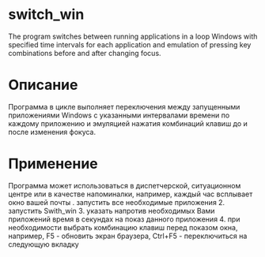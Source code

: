 # switch_win
The program switches between running applications in a loop
Windows with specified time intervals for each application and
emulation of pressing key combinations before and after changing focus.

# Описание
Программа в цикле выполняет переключения между запущенными приложениями
Windows с указанными интервалами времени по каждому приложению и
эмуляцией нажатия комбинаций клавиш до и после изменения фокуса.

# Применение
Программа может использоваться в диспетчерской, ситуационном центре или в качестве 
напоминалки, например, каждый час всплывает окно вашей почты
. запустить все необходимые приложения
2. запустить Swith_win
3. указать напротив необходимых Вами приложений время в секундах на показ данного приложения
4. при необходимости выбрать комбинацию клавиш перед показом окна, например,
F5 - обновить экран браузера, Ctrl+F5 - переключиться на следующую вкладку

 